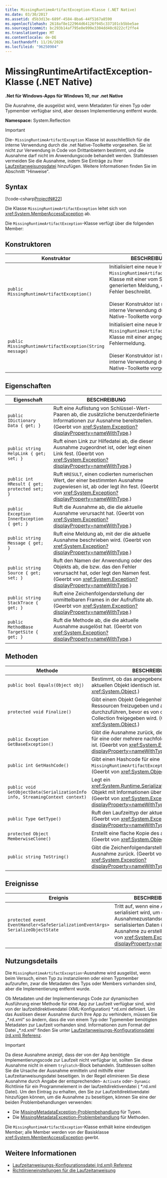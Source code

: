 ```yaml
---
title: MissingRuntimeArtifactException-Klasse (.NET Native)
ms.date: 03/30/2017
ms.assetid: d5b3d13e-689f-4584-8ba6-44f5167a8590
ms.openlocfilehash: 2618af8e122964d64126f945c337101cb5bbe5ae
ms.sourcegitcommit: bc293b14af795e0e999e3304dd40c0222cf2ffe4
ms.translationtype: MT
ms.contentlocale: de-DE
ms.lasthandoff: 11/26/2020
ms.locfileid: "96250904"
---
```

# <a name="missingruntimeartifactexception-class-net-native"></a>MissingRuntimeArtifactException-Klasse (.NET Native)

**.Net für Windows-Apps für Windows 10, nur .net Native**  
  
 Die Ausnahme, die ausgelöst wird, wenn Metadaten für einen Typ oder Typmember verfügbar sind, aber dessen Implementierung entfernt wurde.  
  
 **Namespace:** System.Reflection  
  
> [!IMPORTANT]
> Die- `MissingRuntimeArtifactException` Klasse ist ausschließlich für die interne Verwendung durch die .net Native-Toolkette vorgesehen. Sie ist nicht zur Verwendung in Code von Drittanbietern bestimmt, und die Ausnahme darf nicht im Anwendungscode behandelt werden. Stattdessen vermeiden Sie die Ausnahme, indem Sie Einträge zu Ihrer [Laufzeitanweisungsdatei](runtime-directives-rd-xml-configuration-file-reference.md) hinzufügen. Weitere Informationen finden Sie im Abschnitt "Hinweise".  
  
## <a name="syntax"></a>Syntax  

 [!code-csharp[ProjectN#22](../../../samples/snippets/csharp/VS_Snippets_CLR/projectn/cs/missingruntimeartifactexception_syntax1.cs#22)]  
  
 Die Klasse `MissingRuntimeArtifactException` leitet sich von <xref:System.MemberAccessException> ab.  
  
 Die `MissingRuntimeArtifactException`-Klasse verfügt über die folgenden Member:  
  
## <a name="constructors"></a>Konstruktoren  
  
|Konstruktor|BESCHREIBUNG|  
|-----------------|-----------------|  
|`public MissingRuntimeArtifactException()`|Initialisiert eine neue Instanz der `MissingRuntimeArtifactException`-Klasse mit einer vom System generierten Meldung, die den Fehler beschreibt.<br /><br /> Dieser Konstruktor ist nur für die interne Verwendung durch die .net Native-Toolkette vorgesehen.|  
|`public MissingRuntimeArtifactException(String message)`|Initialisiert eine neue Instanz der `MissingRuntimeArtifactException`-Klasse mit einer angegebenen Fehlermeldung.<br /><br /> Dieser Konstruktor ist nur für die interne Verwendung durch die .net Native-Toolkette vorgesehen.|  
  
## <a name="properties"></a>Eigenschaften  
  
|Eigenschaft|BESCHREIBUNG|  
|--------------|-----------------|  
|`public IDictionary Data { get; }`|Ruft eine Auflistung von Schlüssel-Wert-Paaren ab, die zusätzliche benutzerdefinierte Informationen zur Ausnahme bereitstellen. (Geerbt von <xref:System.Exception?displayProperty=nameWithType>.)|  
|`public string HelpLink { get; set; }`|Ruft einen Link zur Hilfedatei ab, die dieser Ausnahme zugeordnet ist, oder legt einen Link fest. (Geerbt von <xref:System.Exception?displayProperty=nameWithType>.)|  
|`public int HResult { get; protected set; }`|Ruft `HRESULT`, einen codierten numerischen Wert, der einer bestimmten Ausnahme zugewiesen ist, ab oder legt ihn fest. (Geerbt von <xref:System.Exception?displayProperty=nameWithType>.)|  
|`public Exception InnerException { get; }`|Ruft die Ausnahme ab, die die aktuelle Ausnahme verursacht hat. (Geerbt von <xref:System.Exception?displayProperty=nameWithType>.)|  
|`public string Message { get; }`|Ruft eine Meldung ab, mit der die aktuelle Ausnahme beschrieben wird. (Geerbt von <xref:System.Exception?displayProperty=nameWithType>.)|  
|`public string Source { get; set; }`|Ruft den Namen der Anwendung oder des Objekts ab, die bzw. das den Fehler verursacht hat, oder legt den Namen fest. (Geerbt von <xref:System.Exception?displayProperty=nameWithType>.)|  
|`public string StackTrace { get; }`|Ruft eine Zeichenfolgendarstellung der unmittelbaren Frames in der Aufrufliste ab. (Geerbt von <xref:System.Exception?displayProperty=nameWithType>.)|  
|`public MethodBase TargetSite { get; }`|Ruft die Methode ab, die die aktuelle Ausnahme ausgelöst hat. (Geerbt von <xref:System.Exception?displayProperty=nameWithType>.)|  
  
## <a name="methods"></a>Methoden  
  
|Methode|BESCHREIBUNG|  
|------------|-----------------|  
|`public bool Equals(Object obj)`|Bestimmt, ob das angegebene Objekt mit dem aktuellen Objekt identisch ist.  (Geerbt von <xref:System.Object>.)|  
|`protected void Finalize()`|Gibt einem Objekt Gelegenheit zu dem Versuch, Ressourcen freizugeben und andere Bereinigungen durchzuführen, bevor es von der Garbage Collection freigegeben wird. (Geerbt von <xref:System.Object>.)|  
|`public Exception GetBaseException()`|Gibt die Ausnahme zurück, die die Grundursache für eine oder mehrere nachfolgende Ausnahmen ist. (Geerbt von <xref:System.Exception?displayProperty=nameWithType>.)|  
|`public int GetHashCode()`|Gibt einen Hashcode für eine `MissingRuntimeArtifactException`-Instanz zurück.   (Geerbt von <xref:System.Object>.)|  
|`public void GetObjectData(SerializationInfo info, StreamingContext context)`|Legt ein <xref:System.Runtime.Serialization.SerializationInfo>-Objekt mit Informationen über die Ausnahme fest.  (Geerbt von <xref:System.Exception?displayProperty=nameWithType>.)|  
|`public Type GetType()`|Ruft den Laufzeittyp der aktuellen Instanz ab. (Geerbt von <xref:System.Exception?displayProperty=nameWithType>.)|  
|`protected Object MemberwiseClone()`|Erstellt eine flache Kopie des aktuellen Objekts. (Geerbt von <xref:System.Object>.)|  
|`public string ToString()`|Gibt die Zeichenfolgendarstellung der aktuellen Ausnahme zurück. (Geerbt von <xref:System.Exception?displayProperty=nameWithType>.)|  
  
## <a name="events"></a>Ereignisse  
  
|Ereignis|BESCHREIBUNG|  
|-----------|-----------------|  
|`protected event EventHandler<SafeSerializationEventArgs> SerializeObjectState`|Tritt auf, wenn eine Ausnahme serialisiert wird, um ein Ausnahmezustandsobjekt mit serialisierten Daten über die Ausnahme zu erstellen. (Geerbt von <xref:System.Exception?displayProperty=nameWithType>.)|  
  
## <a name="usage-details"></a>Nutzungsdetails  

 Die `MissingRuntimeArtifactException`-Ausnahme wird ausgelöst, wenn beim Versuch, einen Typ zu instanziieren oder einen Typmember aufzurufen, zwar die Metadaten des Typs oder Members vorhanden sind, aber die Implementierung entfernt wurde.  
  
 Ob Metadaten und der Implementierungs Code zur dynamischen Ausführung einer Methode für eine App zur Laufzeit verfügbar sind, wird von der laufzeitdirektivendatei (XML-Konfiguration) \*.rd.xml definiert. Um das Auslösen dieser Ausnahme durch Ihre App zu verhindern, müssen Sie „\*.rd.xml“ so ändern, dass die von einem Typ oder Typmember benötigten Metadaten zur Laufzeit vorhanden sind. Informationen zum Format der Datei „\*.rd.xml“ finden Sie unter [Laufzeitanweisungs-Konfigurationsdatei (rd.xml) Referenz](runtime-directives-rd-xml-configuration-file-reference.md).  
  
> [!IMPORTANT]
> Da diese Ausnahme anzeigt, dass der von der App benötigte Implementierungscode zur Laufzeit nicht verfügbar ist, sollten Sie diese Ausnahme nicht in einem `try`/`catch`-Block behandeln. Stattdessen sollten Sie die Ursache der Ausnahme ermitteln und mithilfe einer Laufzeitanweisungsdatei beseitigen. In der Regel eliminieren Sie diese Ausnahme durch Angabe der entsprechenden- `Activate` oder- `Dynamic` Richtlinie für ein Programmelement in der laufzeitdirektivendatei ( \*.rd.xml Datei). Um den Eintrag zu erhalten, den Sie zur Laufzeitdirektivendatei hinzufügen können, um die Ausnahme zu beseitigen, können Sie eine der beiden Problembehandlungen verwenden:  
>
> - Die [MissingMetadataException-Problembehandlung](https://dotnet.github.io/native/troubleshooter/type.html) für Typen.  
> - Die [MissingMetadataException-Problembehandlung](https://dotnet.github.io/native/troubleshooter/method.html) für Methoden.  
  
 Die `MissingRuntimeArtifactException`-Klasse enthält keine eindeutigen Member; alle Member werden von der Basisklasse <xref:System.MemberAccessException> geerbt.  
  
## <a name="see-also"></a>Weitere Informationen

- [Laufzeitanweisungs-Konfigurationsdatei (rd.xml) Referenz](runtime-directives-rd-xml-configuration-file-reference.md)
- [Richtlinieneinstellungen für die Laufzeitanweisung](runtime-directive-policy-settings.md)
